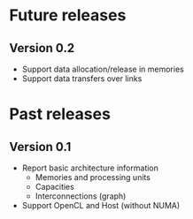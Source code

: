 # Future releases

## Version 0.2

* Support data allocation/release in memories
* Support data transfers over links


# Past releases

## Version 0.1

* Report basic architecture information
    * Memories and processing units
    * Capacities
    * Interconnections (graph)
* Support OpenCL and Host (without NUMA)
